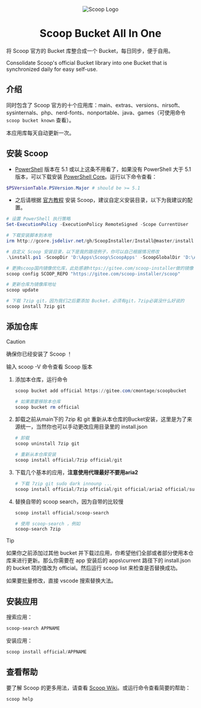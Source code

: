 <p align="center"><img src="https://gcore.jsdelivr.net/gh/cmontage/scoopbucket@main/bin/scoop.png" alt="Scoop Logo" ></p>

<h1 align="center">Scoop Bucket All In One</h1>

将 Scoop 官方的 Bucket 库整合成一个 Bucket，每日同步，便于自用。

Consolidate Scoop's official Bucket library into one Bucket that is synchronized daily for easy self-use.

## 介绍

同时包含了 Scoop 官方的十个应用库：main、extras、versions、nirsoft、sysinternals、php、nerd-fonts、nonportable、java、games（可使用命令 `scoop bucket known` 查看）。

本应用库每天自动更新一次。

## 安装 Scoop

- [PowerShell](https://learn.microsoft.com/zh-cn/powershell/) 版本在 5.1 或以上这条不用看了，如果没有 PowerShell 大于 5.1 版本，可以下载安装 [PowerShell Core](https://github.com/PowerShell/PowerShell)。运行以下命令查看：

```powershell
$PSVersionTable.PSVersion.Major # should be >= 5.1
```

- 之后请根据 [官方教程](https://github.com/ScoopInstaller/Install#readme) 安装 Scoop，建议自定义安装目录，以下为我建议的配置。

```powershell
# 设置 PowerShell 执行策略
Set-ExecutionPolicy -ExecutionPolicy RemoteSigned -Scope CurrentUser

# 下载安装脚本到本地
irm http://gcore.jsdelivr.net/gh/ScoopInstaller/Install@master/install.ps1 -outfile 'install.ps1'

# 自定义 Scoop 安装目录，以下是我的路径例子，你可以自己根据情况修改
.\install.ps1 -ScoopDir 'D:\Apps\Scoop\ScoopApps' -ScoopGlobalDir 'D:\Apps\Scoop\ScoopApps-G' -NoProxy

# 更换scoop国内镜像优化库，此处感谢https://gitee.com/scoop-installer做的镜像
scoop config SCOOP_REPO "https://gitee.com/scoop-installer/scoop"

# 更新仓库为镜像库地址
scoop update

# 下载 7zip git，因为我们之后要添加 Bucket，必须有git，7zip必装没什么好说的
scoop install 7zip git
```

## 添加仓库

> [!CAUTION]
> 确保你已经安装了 Scoop ！
>
> 输入 scoop -V 命令查看 Scoop 版本

1. 添加本仓库，运行命令

    ```powershell
    scoop bucket add official https://gitee.com/cmontage/scoopbucket

    # 如果需要移除本仓库
    scoop bucket rm official
    ```

2. 卸载之前从main下的 7zip 和 git 重新从本仓库的Bucket安装，这里是为了来源统一，当然你也可以手动更改应用目录里的 install.json 

    ```powershell
    # 卸载
    scoop uninstall 7zip git

    # 重新从本仓库安装
    scoop install official/7zip official/git
    ```

3. 下载几个基本的应用，**注意使用代理最好不要用aria2**

    ```powershell
    # 下载 7zip git sudo dark innounp ...
    scoop install official/7zip official/git official/aria2 official/sudo official/dark official/innounp 
    ```

4. 替换自带的 scoop search，因为自带的比较慢

    ```powershell
    scoop install official/scoop-search

    # 使用 scoop-search ，例如
    scoop-search 7zip
    ```

> [!TIP]
>
> 如果你之前添加过其他 bucket 并下载过应用，你希望他们全部或者部分使用本仓库来进行更新。那么你需要在 app 安装后的 apps\current 路径下的 install.json 的 bucket 项的值改为 official。然后运行 scoop list 来检查是否替换成功。
>
> 如果要批量修改，直接 vscode 搜索替换大法。



## 安装应用

搜索应用：

```powershell
scoop-search APPNAME
```

安装应用：

```powershell
scoop install official/APPNAME
```

## 查看帮助

要了解 Scoop 的更多用法，请查看 [Scoop Wiki](https://github.com/ScoopInstaller/Scoop/wiki)。或运行命令查看简要的帮助：

```powershell
scoop help
```
